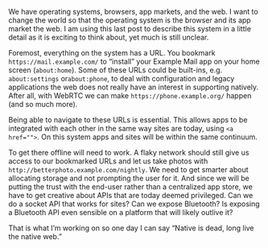 

We have operating systems, browsers, app markets, and the web. I want to change the world so that the
operating system is the browser and its app market the web. I am using this last post to describe this system
in a little detail as it is exciting to think about, yet much is still unclear.

Foremost, everything on the system has a URL. You bookmark `https://mail.example.com/` to “install” your
Example Mail app on your home screen (`about:home`). Some of these URLs could be built-ins, e.g.
`about:settings` or`about:phone`, to deal with configuration and legacy applications the web does not really
have an interest in supporting natively. After all, with WebRTC we can make `https://phone.example.org/`
happen (and so much more).

Being able to navigate to these URLs is essential. This allows apps to be integrated with each other in the
same way sites are today, using `<a href="">`. On this system apps and sites will be within
the same continuum.

To get there offline will need to work. A flaky network should still give us access to our bookmarked URLs and
let us take photos with `http://betterphoto.example.com/nightly`. We need to get smarter about allocating
storage and not prompting the user for it. And since we will be putting the trust with the end-user rather
than a centralized app store, we have to get creative about APIs that are today deemed privileged. Can we do a
socket API that works for sites? Can we expose Bluetooth? Is exposing a Bluetooth API even sensible on a
platform that will likely outlive it?

That is what I’m working on so one day I can say “Native is dead, long live the native web.”